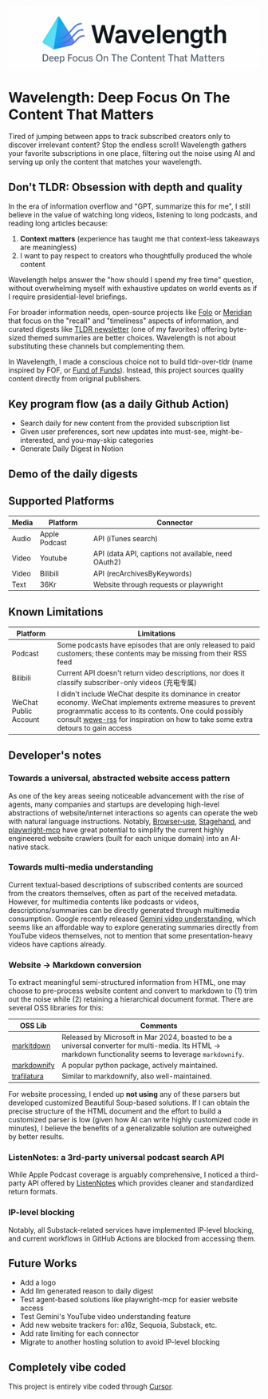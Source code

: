 <picture>
  <source media="(prefers-color-scheme: dark)" srcset="./assets/logo-dark.png">
  <source media="(prefers-color-scheme: light)" srcset="./assets/logo-light.png">
  <img alt="Wavelength: Deep Focus On The Content That Matters" src="./assets/logo-light.png"  width="full">
</picture>

<h1 align="left">Wavelength: Deep Focus On The Content That Matters</h1>

Tired of jumping between apps to track subscribed creators only to discover irrelevant content? Stop the endless scroll! Wavelength gathers your favorite subscriptions in one place, filtering out the noise using AI and serving up only the content that matches your wavelength.

## Don't TLDR: Obsession with depth and quality

In the era of information overflow and "GPT, summarize this for me", I still believe in the value of watching long videos, listening to long podcasts, and reading long articles because:
1. **Context matters** (experience has taught me that context-less takeaways are meaningless)
2. I want to pay respect to creators who thoughtfully produced the whole content

Wavelength helps answer the "how should I spend my free time" question, without overwhelming myself with exhaustive updates on world events as if I require presidential-level briefings.

For broader information needs, open-source projects like [Folo](https://github.com/RSSNext/Folo) or [Meridian](https://github.com/iliane5/meridian) that focus on the "recall" and "timeliness" aspects of information, and curated digests like [TLDR newsletter](https://tldr.tech/) (one of my favorites) offering byte-sized themed summaries are better choices. Wavelength is not about substituting these channels but complementing them.

In Wavelength, I made a conscious choice not to build tldr-over-tldr (name inspired by FOF, or [Fund of Funds](https://en.wikipedia.org/wiki/Fund_of_funds)). Instead, this project sources quality content directly from original publishers.

## Key program flow (as a daily Github Action)
* Search daily for new content from the provided subscription list
* Given user preferences, sort new updates into must-see, might-be-interested, and you-may-skip categories
* Generate Daily Digest in Notion

## Demo of the daily digests

## Supported Platforms

Media | Platform | Connector
-|-|-|
Audio | Apple Podcast | API (iTunes search)
Video | Youtube | API (data API, captions not available, need OAuth2)
Video | Bilibili | API (recArchivesByKeywords)
Text | 36Kr | Website through requests or playwright

## Known Limitations
| Platform | Limitations |
|-|-|
| Podcast | Some podcasts have episodes that are only released to paid customers; these contents may be missing from their RSS feed |
| Bilibili | Current API doesn't return video descriptions, nor does it classify subscriber-only videos (充电专属) |
| WeChat Public Account | I didn't include WeChat despite its dominance in creator economy. WeChat implements extreme measures to prevent programmatic access to its contents. One could possibly consult [wewe-rss](https://github.com/cooderl/wewe-rss) for inspiration on how to take some extra detours to gain access |

## Developer's notes

### Towards a universal, abstracted website access pattern

As one of the key areas seeing noticeable advancement with the rise of agents, many companies and startups are developing high-level abstractions of website/internet interactions so agents can operate the web with natural language instructions. Notably, [Browser-use](https://github.com/browser-use/browser-use), [Stagehand](https://www.stagehand.dev/), and [playwright-mcp](https://github.com/microsoft/playwright-mcp) have great potential to simplify the current highly engineered website crawlers (built for each unique domain) into an AI-native stack.

### Towards multi-media understanding
Current textual-based descriptions of subscribed contents are sourced from the creators themselves, often as part of the received metadata. However, for multimedia contents like podcasts or videos, descriptions/summaries can be directly generated through multimedia consumption. Google recently released [Gemini video understanding](https://developers.googleblog.com/en/gemini-2-5-video-understanding/), which seems like an affordable way to explore generating summaries directly from YouTube videos themselves, not to mention that some presentation-heavy videos have captions already.

### Website -> Markdown conversion
To extract meaningful semi-structured information from HTML, one may choose to pre-process website content and convert to markdown to (1) trim out the noise while (2) retaining a hierarchical document format. There are several OSS libraries for this:

| OSS Lib | Comments |
|---------|----------|
| [markitdown](https://github.com/microsoft/markitdown) | Released by Microsoft in Mar 2024, boasted to be a universal converter for multi-media. Its HTML -> markdown functionality seems to leverage `markdownify`. |
| [markdownify](https://github.com/matthewwithanm/python-markdownify) | A popular python package, actively maintained. | 
| [trafilatura](https://github.com/adbar/trafilatura) | Similar to markdownify, also well-maintained. | 

For website processing, I ended up **not using** any of these parsers but developed customized Beautiful Soup-based solutions. If I can obtain the precise structure of the HTML document and the effort to build a customized parser is low (given how AI can write highly customized code in minutes), I believe the benefits of a generalizable solution are outweighed by better results.

### ListenNotes: a 3rd-party universal podcast search API
While Apple Podcast coverage is arguably comprehensive, I noticed a third-party API offered by [ListenNotes](https://www.listennotes.com/) which provides cleaner and standardized return formats.

### IP-level blocking
Notably, all Substack-related services have implemented IP-level blocking, and current workflows in GitHub Actions are blocked from accessing them.

## Future Works
- Add a logo
- Add llm generated reason to daily digest
- Test agent-based solutions like playwright-mcp for easier website access
- Test Gemini's YouTube video understanding feature
- Add new website trackers for: a16z, Sequoia, Substack, etc.
- Add rate limiting for each connector
- Migrate to another hosting solution to avoid IP-level blocking

## Completely vibe coded
This project is entirely vibe coded through [Cursor](https://cursor.sh).
